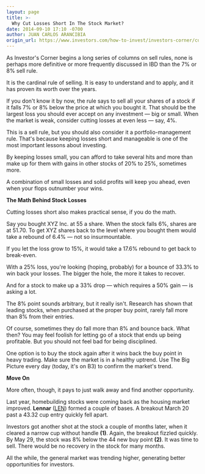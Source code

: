 ```yaml
---
layout: page
title: >-
  Why Cut Losses Short In The Stock Market?
date: 2014-09-10 17:10 -0700
author: JUAN CARLOS ARANCIBIA
origin_url: https://www.investors.com/how-to-invest/investors-corner/cut-stock-losses-short-at-8-percent
---
```





As Investor's Corner begins a long series of columns on sell rules, none is perhaps more definitive or more frequently discussed in IBD than the 7% or 8% sell rule.


It is the cardinal rule of selling. It is easy to understand and to apply, and it has proven its worth over the years.


If you don't know it by now, the rule says to sell all your shares of a stock if it falls 7% or 8% below the price at which you bought it. That should be the largest loss you should ever accept on any investment — big or small. When the market is weak, consider cutting losses at even less — say, 4%.


This is a sell rule, but you should also consider it a portfolio-management rule. That's because keeping losses short and manageable is one of the most important lessons about investing.


By keeping losses small, you can afford to take several hits and more than make up for them with gains in other stocks of 20% to 25%, sometimes more.


A combination of small losses and solid profits will keep you ahead, even when your flops outnumber your wins.


**The Math Behind Stock Losses**


Cutting losses short also makes practical sense, if you do the math.


Say you bought XYZ Inc. at 55 a share. When the stock falls 6%, shares are at 51.70. To get XYZ shares back to the level where you bought them would take a rebound of 6.4% — not so insurmountable.


If you let the loss grow to 15%, it would take a 17.6% rebound to get back to break-even.


With a 25% loss, you're looking (hoping, probably) for a bounce of 33.3% to win back your losses. The bigger the hole, the more it takes to recover.


And for a stock to make up a 33% drop — which requires a 50% gain — is asking a lot.


The 8% point sounds arbitrary, but it really isn't. Research has shown that leading stocks, when purchased at the proper buy point, rarely fall more than 8% from their entries.


Of course, sometimes they do fall more than 8% and bounce back. What then? You may feel foolish for letting go of a stock that ends up being profitable. But you should not feel bad for being disciplined.


One option is to buy the stock again after it wins back the buy point in heavy trading. Make sure the market is in a healthy uptrend. Use The Big Picture every day (today, it's on B3) to confirm the market's trend.


**Move On**


More often, though, it pays to just walk away and find another opportunity.


Last year, homebuilding stocks were coming back as the housing market improved. **Lennar** ([LEN](https://research.investors.com/quote.aspx?symbol=LEN)) formed a couple of bases. A breakout March 20 past a 43.32 cup entry quickly fell apart.


Investors got another shot at the stock a couple of months later, when it cleared a narrow cup without handle **(1)**. Again, the breakout fizzled quickly. By May 29, the stock was 8% below the 44 new buy point **(2)**. It was time to sell. There would be no recovery in the stock for many months.


All the while, the general market was trending higher, generating better opportunities for investors.




